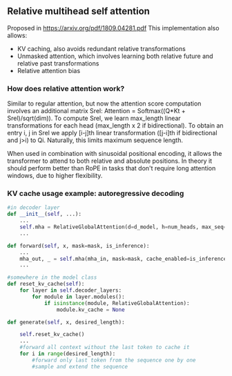 ## Relative multihead self attention
Proposed in https://arxiv.org/pdf/1809.04281.pdf
This implementation also allows:
- KV caching, also avoids redundant relative transformations
- Unmasked attention, which involves learning both relative future and relative past transformations
- Relative attention bias

### How does relative attention work?
Similar to regular attention, but now the attention score computation involves an additional matrix Srel: Attention = Softmax((Q*Kt + Srel)/sqrt(dim)). To compute Srel, we learn max_length linear transformations for each head (max_length x 2 if bidirectional). To obtain an entry i, j in Srel we apply [i-j]th linear transformation ([j-i]th if bidirectional and j>i) to Qi. Naturally, this limits maximum sequence length.

When used in combination with sinusoidal positional encoding, it allows the transformer to attend to both relative and absolute positions. In theory it should perform better than RoPE in tasks that don't require long attention windows, due to higher flexibility.

### KV cache usage example: autoregressive decoding
```python
#in decoder layer
def __init__(self, ...):
    ...
    self.mha = RelativeGlobalAttention(d=d_model, h=num_heads, max_seq=seq_length, bidirectional=False, rel_attn_bias=False)
    ...

def forward(self, x, mask=mask, is_inference):
    ...
    mha_out, _ = self.mha(mha_in, mask=mask, cache_enabled=is_inference) 
    ...

#somewhere in the model class
def reset_kv_cache(self):
    for layer in self.decoder_layers:
        for module in layer.modules():
            if isinstance(module, RelativeGlobalAttention):
                module.kv_cache = None

def generate(self, x, desired_length):

    self.reset_kv_cache()
    ...
    #forward all context without the last token to cache it
    for i in range(desired_length):
        #forward only last token from the sequence one by one
        #sample and extend the sequence
```
